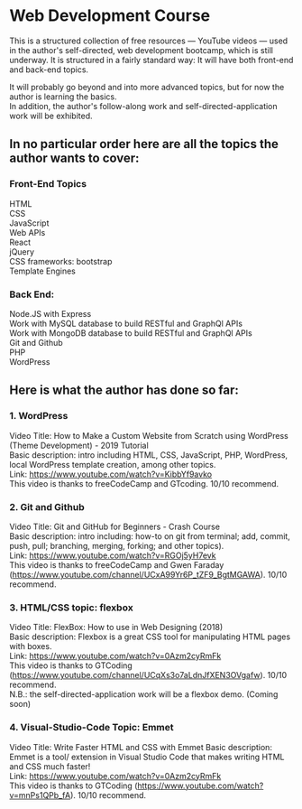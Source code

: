 # Web Development Course 
This is a structured collection of free resources — YouTube videos — used in the author's self-directed, web development bootcamp, which is still underway. 
It is structured in a fairly standard way: It will have both front-end and back-end topics.  

It will probably go beyond and into more advanced topics, but for now the author is learning the basics.  
In addition, the author's follow-along work and self-directed-application work will be exhibited.

## In no particular order here are all the topics the author wants to cover:

### Front-End Topics
HTML  
CSS  
JavaScript  
Web APIs  
React  
jQuery  
CSS frameworks: bootstrap  
Template Engines  

### Back End:
Node.JS with Express  
Work with MySQL database to build RESTful and GraphQl APIs  
Work with MongoDB database to build RESTful and GraphQl APIs  
Git and Github  
PHP  
WordPress  

## Here is what the author has done so far:
### 1. WordPress  
Video Title: How to Make a Custom Website from Scratch using WordPress (Theme Development) - 2019 Tutorial  
Basic description: intro including HTML, CSS, JavaScript, PHP, WordPress, local WordPress template creation, among other topics.    
Link: https://www.youtube.com/watch?v=KibbYf9avko  
This video is thanks to freeCodeCamp and GTcoding. 10/10 recommend.  

### 2. Git and Github  
Video Title: Git and GitHub for Beginners - Crash Course  
Basic description: intro including: how-to on git from terminal; add, commit, push, pull; branching, merging, forking; and other topics).  
Link: https://www.youtube.com/watch?v=RGOj5yH7evk  
This video is thanks to freeCodeCamp and Gwen Faraday (https://www.youtube.com/channel/UCxA99Yr6P_tZF9_BgtMGAWA). 10/10 recommend.  

### 3. HTML/CSS topic: flexbox
Video Title: FlexBox: How to use in Web Designing (2018)  
Basic description: Flexbox is a great CSS tool for manipulating HTML pages with boxes.  
Link: https://www.youtube.com/watch?v=0Azm2cyRmFk  
This video is thanks to  GTCoding (https://www.youtube.com/channel/UCqXs3o7aLdnJfXEN3OVgafw). 10/10 recommend.  
N.B.: the self-directed-application work will be a flexbox demo. (Coming soon)

### 4. Visual-Studio-Code Topic: Emmet  
Video Title: Write Faster HTML and CSS with Emmet
Basic description: Emmet is a tool/ extension in Visual Studio Code that makes writing HTML and CSS much faster!  
Link: https://www.youtube.com/watch?v=0Azm2cyRmFk  
This video is thanks to  GTCoding (https://www.youtube.com/watch?v=mnPs1QPb_fA). 10/10 recommend.

